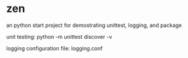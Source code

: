 # zen
an python start project for demostrating unittest, logging, and package


unit testing:
python -m unittest discover -v

logging configuration file:
logging.conf
